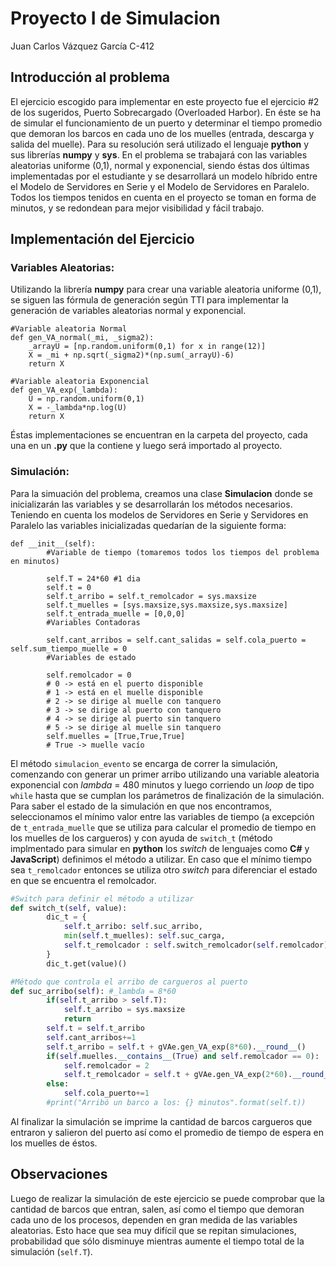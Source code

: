 # Proyecto I de Simulacion 
Juan Carlos Vázquez García C-412

## Introducción al problema

El ejercicio escogido para implementar en este proyecto fue el ejercicio #2 de los sugeridos,
Puerto Sobrecargado (Overloaded Harbor). En éste se ha de simular el funcionamiento de un puerto y determinar el tiempo promedio que demoran los barcos en cada uno de los muelles (entrada, descarga y salida del muelle). Para su resolución será utilizado el lenguaje **python** y sus librerías **numpy** y **sys**. En el problema se trabajará con las variables aleatorias uniforme (0,1), normal y exponencial, siendo éstas dos últimas implementadas por el estudiante y se desarrollará un modelo híbrido entre el Modelo de Servidores en Serie y el Modelo de Servidores en Paralelo. Todos los tiempos tenidos en cuenta en el proyecto se toman en forma de minutos, y se redondean para mejor visibilidad y fácil trabajo.

## Implementación del Ejercicio

### Variables Aleatorias:

Utilizando la librería **numpy** para crear una variable aleatoria uniforme (0,1), se siguen las fórmula de generación según TTI para implementar la generación de variables aleatorias normal y exponencial.

```python:
#Variable aleatoria Normal
def gen_VA_normal(_mi, _sigma2):
    _arrayU = [np.random.uniform(0,1) for x in range(12)]
    X = _mi + np.sqrt(_sigma2)*(np.sum(_arrayU)-6)
    return X

#Variable aleatoria Exponencial
def gen_VA_exp(_lambda):
    U = np.random.uniform(0,1)
    X = -_lambda*np.log(U)
    return X
```

Éstas implementaciones se encuentran en la carpeta del proyecto, cada una en un **.py** que la contiene y luego será importado al proyecto.

### Simulación:

Para la simuación del problema, creamos una clase **Simulacion** donde se inicializarán las variables y se desarrollarán los métodos necesarios. Teniendo en cuenta los modelos de Servidores en Serie y Servidores en Paralelo las variables inicializadas quedarían de la siguiente forma:

```python:
def __init__(self):
        #Variable de tiempo (tomaremos todos los tiempos del problema en minutos)

        self.T = 24*60 #1 dia
        self.t = 0
        self.t_arribo = self.t_remolcador = sys.maxsize
        self.t_muelles = [sys.maxsize,sys.maxsize,sys.maxsize] 
        self.t_entrada_muelle = [0,0,0]
        #Variables Contadoras

        self.cant_arribos = self.cant_salidas = self.cola_puerto = self.sum_tiempo_muelle = 0
        #Variables de estado

        self.remolcador = 0
        # 0 -> está en el puerto disponible
        # 1 -> está en el muelle disponible 
        # 2 -> se dirige al muelle con tanquero
        # 3 -> se dirige al puerto con tanquero 
        # 4 -> se dirige al puerto sin tanquero 
        # 5 -> se dirige al muelle sin tanquero
        self.muelles = [True,True,True]
        # True -> muelle vacío
```

El método `simulacion_evento` se encarga de correr la simulación, comenzando con generar un primer arribo utilizando una variable aleatoria exponencial con *lambda* = 480 minutos y luego corriendo un *loop* de tipo `while` hasta que se cumplan los parámetros de finalización de la simulación. Para saber el estado de la simulación en que nos encontramos, seleccionamos el mínimo valor entre las variables de tiempo (a excepción de `t_entrada_muelle` que se utiliza para calcular el promedio de tiempo en los muelles de los cargueros) y con ayuda de `switch_t` (método implmentado para simular en **python** los *switch* de lenguajes como **C#** y **JavaScript**) definimos el método a utilizar. En caso que el mínimo tiempo sea `t_remolcador` entonces se utiliza otro *switch* para diferenciar el estado en que se encuentra el remolcador.

```python
#Switch para definir el método a utilizar
def switch_t(self, value):
        dic_t = {
            self.t_arribo: self.suc_arribo,
            min(self.t_muelles): self.suc_carga,
            self.t_remolcador : self.switch_remolcador(self.remolcador),
        }
        dic_t.get(value)()

#Método que controla el arribo de cargueros al puerto
def suc_arribo(self): #_lambda = 8*60
        if(self.t_arribo > self.T):
            self.t_arribo = sys.maxsize
            return
        self.t = self.t_arribo
        self.cant_arribos+=1
        self.t_arribo = self.t + gVAe.gen_VA_exp(8*60).__round__()
        if(self.muelles.__contains__(True) and self.remolcador == 0):
            self.remolcador = 2
            self.t_remolcador = self.t + gVAe.gen_VA_exp(2*60).__round__()
        else:
            self.cola_puerto+=1
        #print("Arribó un barco a los: {} minutos".format(self.t)) 

```
Al finalizar la simulación se imprime la cantidad de barcos cargueros que entraron y salieron del puerto así como el promedio de tiempo de espera en los muelles de éstos.

## Observaciones

Luego de realizar la simulación de este ejercicio se puede comprobar que la cantidad de barcos que entran, salen, así como el tiempo que demoran cada uno de los procesos, dependen en gran medida de las variables aleatorias. Esto hace que sea muy difícil que se repitan simulaciones, probabilidad que sólo disminuye mientras aumente el tiempo total de la simulación (`self.T`). 